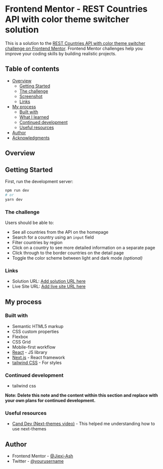 # Frontend Mentor - REST Countries API with color theme switcher solution

This is a solution to the [REST Countries API with color theme switcher challenge on Frontend Mentor](https://www.frontendmentor.io/challenges/rest-countries-api-with-color-theme-switcher-5cacc469fec04111f7b848ca). Frontend Mentor challenges help you improve your coding skills by building realistic projects.

## Table of contents

- [Overview](#overview)
  - [Getting Started](#getting-started)
  - [The challenge](#the-challenge)
  - [Screenshot](#screenshot)
  - [Links](#links)
- [My process](#my-process)
  - [Built with](#built-with)
  - [What I learned](#what-i-learned)
  - [Continued development](#continued-development)
  - [Useful resources](#useful-resources)
- [Author](#author)
- [Acknowledgments](#acknowledgments)

## Overview

## Getting Started

First, run the development server:

```bash
npm run dev
# or
yarn dev
```

### The challenge

Users should be able to:

- See all countries from the API on the homepage
- Search for a country using an `input` field
- Filter countries by region
- Click on a country to see more detailed information on a separate page
- Click through to the border countries on the detail page
- Toggle the color scheme between light and dark mode _(optional)_

### Links

- Solution URL: [Add solution URL here](https://your-solution-url.com)
- Live Site URL: [Add live site URL here](https://your-live-site-url.com)

## My process

### Built with

- Semantic HTML5 markup
- CSS custom properties
- Flexbox
- CSS Grid
- Mobile-first workflow
- [React](https://reactjs.org/) - JS library
- [Next.js](https://nextjs.org/) - React framework
- [tailwind CSS](https://tailwindcss.com/) - For styles

### Continued development

- tailwind css

**Note: Delete this note and the content within this section and replace with your own plans for continued development.**

### Useful resources

- [Cand Dev (Next-themes video)](https://www.youtube.com/watch?v=z2B3gRt2nj0&list=LL&index=1&t=1585s) - This helped me understanding how to use next-themes

## Author

- Frontend Mentor - [@Jiexi-Ash](https://www.frontendmentor.io/profile/Jiexi-Ash)
- Twitter - [@yourusername](https://www.twitter.com/yourusername)
